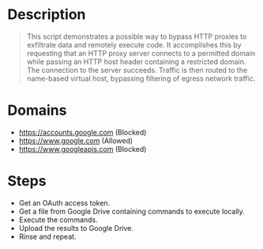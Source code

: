 # Description

> This script demonstrates a possible way to bypass HTTP proxies to exfiltrate data and remotely execute code. It accomplishes this by requesting that an HTTP proxy server connects to a permitted domain while passing an HTTP host header containing a restricted domain. The connection to
the server succeeds. Traffic is then routed to the name-based virtual host, bypassing filtering of egress network traffic.

# Domains

- https://accounts.google.com (Blocked)
- https://www.google.com (Allowed)
- https://www.googleapis.com (Blocked)

# Steps

- Get an OAuth access token.
- Get a file from Google Drive containing commands to execute locally.
- Execute the commands.
- Upload the results to Google Drive.
- Rinse and repeat.
